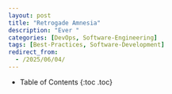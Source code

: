 ```yaml
---
layout: post
title: "Retrogade Amnesia"
description: "Ever "
categories: [DevOps, Software-Engineering]
tags: [Best-Practices, Software-Development]
redirect_from:
  - /2025/06/04/
---
```


* Table of Contents
{:toc .toc}